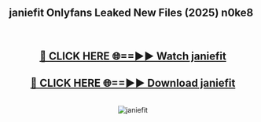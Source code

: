 <h2>janiefit Onlyfans Leaked New Files (2025) n0ke8</h2>
<br>
<div align="center">
<h2><a href="https://mediafiles.top/janiefit&ref=git" rel="nofollow">🔴 CLICK HERE 🌐==►► Watch janiefit</a></h2>
<h2><a href="https://mediafiles.top/janiefit&ref=git" rel="nofollow">🔴 CLICK HERE 🌐==►► Download janiefit</a></h2>
<br>
<a href="https://mediafiles.top/janiefit&ref=git" rel="nofollow" data-target="animated-image.originalLink"><img src="https://i.ibb.co.com/xMMVF88/686577567.gif" alt="janiefit" style="max-width: 100%; display: inline-block;" data-target="animated-image.originalImage"></a>
</div>
<br>
<br>